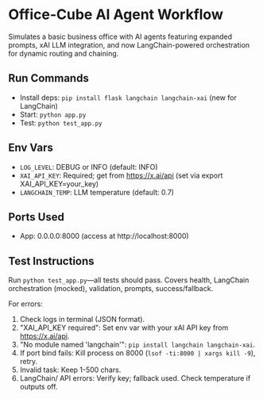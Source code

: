 # Office-Cube AI Agent Workflow

Simulates a basic business office with AI agents featuring expanded prompts, xAI LLM integration, and now LangChain-powered orchestration for dynamic routing and chaining.

## Run Commands
- Install deps: `pip install flask langchain langchain-xai` (new for LangChain)
- Start: `python app.py`
- Test: `python test_app.py`

## Env Vars
- `LOG_LEVEL`: DEBUG or INFO (default: INFO)
- `XAI_API_KEY`: Required; get from https://x.ai/api (set via export XAI_API_KEY=your_key)
- `LANGCHAIN_TEMP`: LLM temperature (default: 0.7)

## Ports Used
- App: 0.0.0.0:8000 (access at http://localhost:8000)

## Test Instructions
Run `python test_app.py`—all tests should pass. Covers health, LangChain orchestration (mocked), validation, prompts, success/fallback.

For errors:
1. Check logs in terminal (JSON format).
2. "XAI_API_KEY required": Set env var with your xAI API key from https://x.ai/api.
3. "No module named 'langchain'": `pip install langchain langchain-xai`.
4. If port bind fails: Kill process on 8000 (`lsof -ti:8000 | xargs kill -9`), retry.
5. Invalid task: Keep 1-500 chars.
6. LangChain/ API errors: Verify key; fallback used. Check temperature if outputs off.
